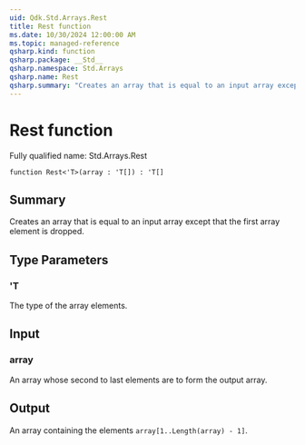 ```yaml
---
uid: Qdk.Std.Arrays.Rest
title: Rest function
ms.date: 10/30/2024 12:00:00 AM
ms.topic: managed-reference
qsharp.kind: function
qsharp.package: __Std__
qsharp.namespace: Std.Arrays
qsharp.name: Rest
qsharp.summary: "Creates an array that is equal to an input array except that the first array element is dropped."
---
```


# Rest function

Fully qualified name: Std.Arrays.Rest

```qsharp
function Rest<'T>(array : 'T[]) : 'T[]
```

## Summary
Creates an array that is equal to an input array except that the first array
element is dropped.

## Type Parameters
### 'T
The type of the array elements.

## Input
### array
An array whose second to last elements are to form the output array.

## Output
An array containing the elements `array[1..Length(array) - 1]`.
